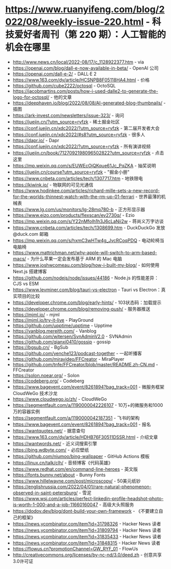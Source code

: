# https://www.ruanyifeng.com/blog/2022/08/weekly-issue-220.html - 科技爱好者周刊（第 220 期）：人工智能的机会在哪里

- http://www.news.cn/local/2022-08/17/c_1128922377.htm - via
- https://openai.com/blog/dall-e-now-available-in-beta/ - OpenAI 公司
- https://openai.com/dall-e-2/ - DALL·E 2
- https://www.163.com/dy/article/HCSNPB8F05118HA4.html - 价格
- https://github.com/cube2222/octosql - OctoSQL
- https://jacobmartins.com/posts/how-i-used-dalle2-to-generate-the-logo-for-octosql/ - 他的文章
- https://deephaven.io/blog/2022/08/08/AI-generated-blog-thumbnails/ - 插图
- https://ark-invest.com/newsletters/issue-323/ - 询问
- https://juejin.cn/?utm_source=ryfzk - 稀土掘金社区
- https://conf.juejin.cn/xdc2022/?utm_source=ryfzk - 第二届开发者大会
- https://conf.juejin.cn/xdc2022/#s8?utm_source=ryfzk - 很多人
- https://dapr.io/ - Dapr
- https://conf.juejin.cn/xdc2022/?utm_source=ryfzk - 所有演讲视频
- https://juejin.cn/book/7127092198096502822?utm_source=ryfzk - 点击这里
- https://mp.weixin.qq.com/s/EUWEcOjQKque61Jc_PqZKA - 抽奖说明
- https://juejin.cn/course?utm_source=ryfzk - "掘金小册"
- https://www.cnbeta.com/articles/tech/1307717.htm - 地铁限电
- https://kiwink.io/ - 物联网的可见光通信
- https://www.hodinkee.com/articles/richard-mille-sets-a-new-record-for-the-worlds-thinnest-watch-with-the-rm-up-01-ferrari - 世界最薄的机械表
- https://www.lg.com/us/monitors/lg-28mq780-b - 正方形显示器
- https://www.eizo.com/products/flexscan/ev2730q/ - Ezio
- https://mp.weixin.qq.com/s/Y22nMfoIh1h3J6cLaNii2w - 蒋尚义万字访谈
- https://www.cnbeta.com/articles/tech/1308699.htm - DuckDuckGo 发放 @duck.com 邮箱
- https://mp.weixin.qq.com/s/hxmC3wHTw4g_JvcRCoqPDQ - 电动轮椅当电脑椅
- https://www.mattrichman.net/why-apple-will-switch-to-arm-based-macs/ - 为什么苹果一定会发布基于 ARM 的 Mac 电脑
- https://www.joshwcomeau.com/blog/how-i-built-my-blog/ - 如何使用 Next.js 搭建博客
- https://github.com/nodejs/node/issues/44186 - Node.js 的性能差异：CJS vs ESM
- https://www.levminer.com/blog/tauri-vs-electron - Tauri vs Electron：真实项目的比较
- https://developer.chrome.com/blog/early-hints/ - 103状态码：加载提示
- https://developer.chrome.com/blog/removing-push/ - 服务器推送
- https://mjml.io/ - mjml
- https://mjml.io/try-it-live - PlayGround
- https://github.com/upptime/upptime - Upptime
- https://vanblog.mereith.com/ - Vanblog
- https://github.com/witersen/SvnAdminV2.0 - SVNAdmin
- https://github.com/qianxi0410/gossip - gossip
- https://bgsub.cn/ - BgSub
- https://github.com/yenche123/podcast-together - 一起听播客
- https://github.com/miravideo/FFCreator - MiraPlayer
- https://github.com/tnfe/FFCreator/blob/master/README.zh-CN.md - FFCreator
- https://solon.noear.org/ - Solon
- https://codeberg.org/ - Codeberg
- https://www.bagevent.com/event/8261894?bag_track=001 - 微服务框架 CloudWeGo 技术沙龙
- https://www.cloudwego.io/zh/ - CloudWeGo
- https://segmentfault.com/a/1190000042226107 - 10万+的微服务和1000万的容器实例
- https://segmentfault.com/a/1190000042187351 - 飞书的架构
- https://www.bagevent.com/event/8261894?bag_track=001 - 报名
- https://wantquotes.net/ - 据意查句
- https://www.163.com/dy/article/HDHB76F30511DSSR.html - 介绍文章
- https://wantwords.net/ - 近义词搜索引擎
- https://bing.wdbyte.com/ - 必应壁纸
- https://github.com/niumoo/bing-wallpaper - GitHub Actions 模板
- https://linux.cn/talk/clh/ - 音频博客《代码英雄》
- https://www.redhat.com/en/command-line-heroes - 英文版
- https://fonts.bunny.net/about - Bunny Fonts
- https://www.hillelwayne.com/post/microscopy/ - 50美元纸钞
- https://englishrussia.com/2022/04/01/rare-natural-phenomenon-observed-in-saint-petersburg/ - 雪泥
- https://www.wsj.com/articles/perfect-linkedin-profile-headshot-photo-is-worth-1-000-and-a-job-11660160047 - 高级大头照服务
- https://dodov.dev/blog/dont-build-your-own-framework - 《不要建立自己的框架》
- https://news.ycombinator.com/item?id=31798326 - Hacker News 读者
- https://news.ycombinator.com/item?id=31809794 - Hacker News 读者
- https://news.ycombinator.com/item?id=31835433 - Hacker News 读者
- https://news.ycombinator.com/item?id=31848315 - Hacker News 读者
- https://flowus.cn?promotionChannel=GW_RYF_01 - FlowUs
- http://creativecommons.org/licenses/by-nc-nd/3.0/deed.zh - 创意共享3.0许可证